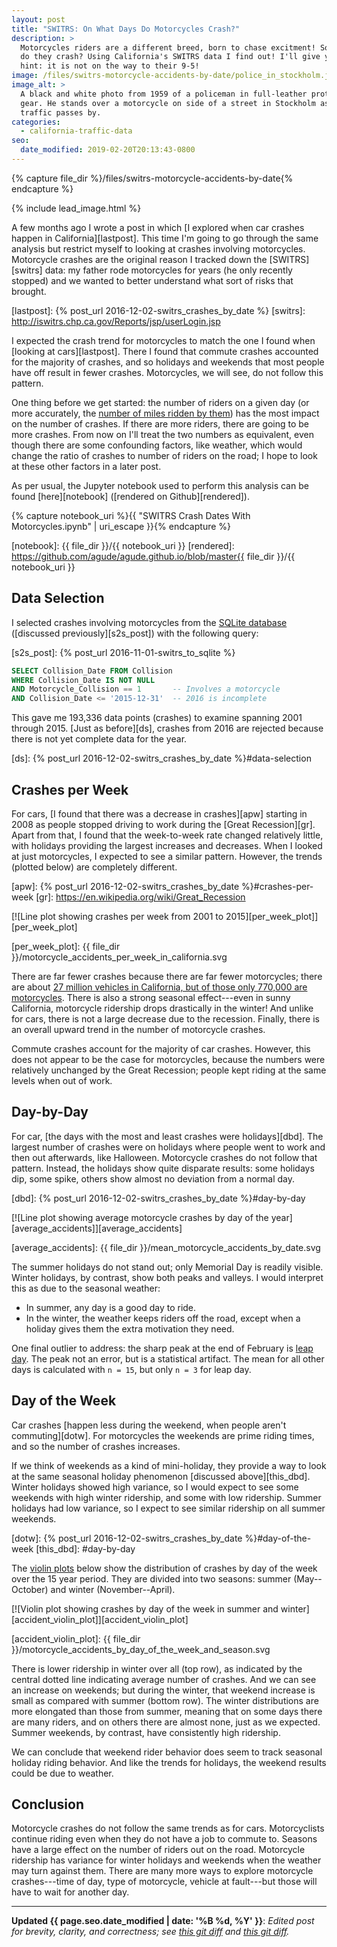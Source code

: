 ```yaml
---
layout: post
title: "SWITRS: On What Days Do Motorcycles Crash?"
description: >
  Motorcycles riders are a different breed, born to chase excitment! So when
  do they crash? Using California's SWITRS data I find out! I'll give you a
  hint: it is not on the way to their 9-5!
image: /files/switrs-motorcycle-accidents-by-date/police_in_stockholm.jpg
image_alt: >
  A black and white photo from 1959 of a policeman in full-leather protective
  gear. He stands over a motorcycle on side of a street in Stockholm as
  traffic passes by.
categories: 
  - california-traffic-data 
seo:
  date_modified: 2019-02-20T20:13:43-0800
---
```


{% capture file_dir %}/files/switrs-motorcycle-accidents-by-date{% endcapture %}

{% include lead_image.html %}

A few months ago I wrote a post in which [I explored when car crashes happen
in California][lastpost]. This time I'm going to go through the same analysis
but restrict myself to looking at crashes involving motorcycles. Motorcycle
crashes are the original reason I tracked down the [SWITRS][switrs] data: my
father rode motorcycles for years (he only recently stopped) and we wanted to
better understand what sort of risks that brought.

[lastpost]: {% post_url 2016-12-02-switrs_crashes_by_date %}
[switrs]: http://iswitrs.chp.ca.gov/Reports/jsp/userLogin.jsp

I expected the crash trend for motorcycles to match the one I found when
[looking at cars][lastpost]. There I found that commute crashes accounted for
the majority of crashes, and so holidays and weekends that most people have
off result in fewer crashes. Motorcycles, we will see, do not follow this
pattern.

One thing before we get started: the number of riders on a given day (or more
accurately, the [number of miles ridden by them][vmot]) has the most impact on
the number of crashes. If there are more riders, there are going to be more
crashes. From now on I'll treat the two numbers as equivalent, even though
there are some confounding factors, like weather, which would change the ratio
of crashes to number of riders on the road; I hope to look at these other
factors in a later post.

[vmot]: https://en.wikipedia.org/wiki/Vehicle_miles_of_travel

As per usual, the Jupyter notebook used to perform this analysis can be found
[here][notebook] ([rendered on Github][rendered]).

{% capture notebook_uri %}{{ "SWITRS Crash Dates With Motorcycles.ipynb" | uri_escape }}{% endcapture %} 

[notebook]: {{ file_dir }}/{{ notebook_uri }}
[rendered]: https://github.com/agude/agude.github.io/blob/master{{ file_dir }}/{{ notebook_uri }}

## Data Selection

I selected crashes involving motorcycles from the [SQLite database][s2s]
([discussed previously][s2s_post]) with the following query:

[s2s]: https://github.com/agude/SWITRS-to-SQLite
[s2s_post]: {% post_url 2016-11-01-switrs_to_sqlite %}

```sql
SELECT Collision_Date FROM Collision
WHERE Collision_Date IS NOT NULL
AND Motorcycle_Collision == 1       -- Involves a motorcycle
AND Collision_Date <= '2015-12-31'  -- 2016 is incomplete
```

This gave me 193,336 data points (crashes) to examine spanning 2001 through
2015\. [Just as before][ds], crashes from 2016 are rejected because there is
not yet complete data for the year.

[ds]: {% post_url 2016-12-02-switrs_crashes_by_date %}#data-selection

## Crashes per Week

For cars, [I found that there was a decrease in crashes][apw] starting in 2008
as people stopped driving to work during the [Great Recession][gr]. Apart from
that, I found that the week-to-week rate changed relatively little, with
holidays providing the largest increases and decreases. When I looked at just
motorcycles, I expected to see a similar pattern. However, the trends (plotted
below) are completely different.

[apw]: {% post_url 2016-12-02-switrs_crashes_by_date %}#crashes-per-week
[gr]: https://en.wikipedia.org/wiki/Great_Recession

[![Line plot showing crashes per week from 2001 to
2015][per_week_plot]][per_week_plot]

[per_week_plot]: {{ file_dir }}/motorcycle_accidents_per_week_in_california.svg

There are far fewer crashes because there are far fewer motorcycles; there are
about [27 million vehicles in California, but of those only 770,000 are
motorcycles][dot]. There is also a strong seasonal effect---even in sunny
California, motorcycle ridership drops drastically in the winter! And unlike
for cars, there is not a large decrease due to the recession. Finally, there
is an overall upward trend in the number of motorcycle crashes.

[dot]: https://www.fhwa.dot.gov/policyinformation/statistics/2012/mv1.cfm

Commute crashes account for the majority of car crashes. However, this does
not appear to be the case for motorcycles, because the numbers were relatively
unchanged by the Great Recession; people kept riding at the same levels when
out of work.

## Day-by-Day

For car, [the days with the most and least crashes were holidays][dbd]. The
largest number of crashes were on holidays where people went to work and then
out afterwards, like Halloween. Motorcycle crashes do not follow that pattern.
Instead, the holidays show quite disparate results: some holidays dip, some
spike, others show almost no deviation from a normal day.

[dbd]: {% post_url 2016-12-02-switrs_crashes_by_date %}#day-by-day

[![Line plot showing average motorcycle crashes by day of the
year][average_accidents]][average_accidents]

[average_accidents]: {{ file_dir }}/mean_motorcycle_accidents_by_date.svg

The summer holidays do not stand out; only Memorial Day is readily visible.
Winter holidays, by contrast, show both peaks and valleys. I would interpret
this as due to the seasonal weather:

- In summer, any day is a good day to ride.
- In the winter, the weather keeps riders off the road, except when a holiday
  gives them the extra motivation they need.

One final outlier to address: the sharp peak at the end of February is [leap
day][leapday]. The peak not an error, but is a statistical artifact. The mean
for all other days is calculated with `n = 15`, but only `n = 3` for leap day.

[leapday]: https://en.wikipedia.org/wiki/February_29

## Day of the Week

Car crashes [happen less during the weekend, when people aren't
commuting][dotw]. For motorcycles the weekends are prime riding times, and so
the number of crashes increases.

If we think of weekends as a kind of mini-holiday, they provide a way to look
at the same seasonal holiday phenomenon [discussed above][this_dbd]. Winter
holidays showed high variance, so I would expect to see some weekends with
high winter ridership, and some with low ridership. Summer holidays had low
variance, so I expect to see similar ridership on all summer weekends.

[dotw]: {% post_url 2016-12-02-switrs_crashes_by_date %}#day-of-the-week
[this_dbd]: #day-by-day

The [violin plots][violin] below show the distribution of crashes by day of
the week over the 15 year period. They are divided into two seasons: summer
(May--October) and winter (November--April).

[violin]: https://en.wikipedia.org/wiki/Violin_plot

[![Violin plot showing crashes by day of the week in summer and
winter][accident_violin_plot]][accident_violin_plot]

[accident_violin_plot]: {{ file_dir }}/motorcycle_accidents_by_day_of_the_week_and_season.svg

There is lower ridership in winter over all (top row), as indicated by the
central dotted line indicating average number of crashes. And we can see an
increase on weekends; but during the winter, that weekend increase is small as
compared with summer (bottom row). The winter distributions are more elongated
than those from summer, meaning that on some days there are many riders, and
on others there are almost none, just as we expected. Summer weekends, by
contrast, have consistently high ridership.

We can conclude that weekend rider behavior does seem to track seasonal
holiday riding behavior. And like the trends for holidays, the weekend results
could be due to weather.

## Conclusion

Motorcycle crashes do not follow the same trends as for cars. Motorcyclists
continue riding even when they do not have a job to commute to. Seasons have a
large effect on the number of riders out on the road. Motorcycle ridership has
variance for winter holidays and weekends when the weather may turn against
them. There are many more ways to explore motorcycle crashes---time of day,
type of motorcycle, vehicle at fault---but those will have to wait for another
day.

---

**Updated <time datetime="{{ page.seo.date_modified | date_to_xmlschema }}">{{
page.seo.date_modified | date: '%B %d, %Y' }}</time>**: _Edited post for
brevity, clarity, and correctness; see [this git diff][changes_1] and [this
git diff][changes_2]._

[changes_1]: https://github.com/agude/agude.github.io/commit/bf38e9a48a9933d55a2b03191f08a5517d879a05#diff-e120a9b3b16bca5a999f11e031230e3b
[changes_2]: https://github.com/agude/agude.github.io/commit/b0d5f8010df6f0d419bf1c3f36409f8a16165fc4#diff-e120a9b3b16bca5a999f11e031230e3b
